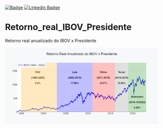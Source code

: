 [![Badge](https://img.shields.io/badge/Author-Fabiano_Manetti-%237159c1?style=flat-square&logo=ghost)](https://github.com/FabianoManetti/) [![Linkedin Badge](https://img.shields.io/badge/LinkedIn-0077B5?style=for-the-badge&logo=linkedin&logoColor=white)](https://www.linkedin.com/in/fabiano-manetti/)

# Retorno_real_IBOV_Presidente

 Retorno real anualizado do IBOV x Presidente 

<center><img src="retorno_IBOV_presidentes.png"></center><br>
